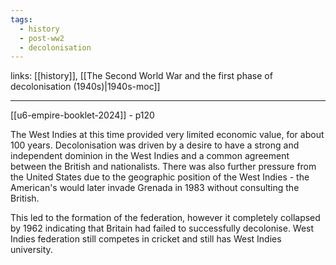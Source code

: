 ```yaml
---
tags:
  - history
  - post-ww2
  - decolonisation
---
```

links: [[history]], [[The Second World War and the first phase of decolonisation (1940s)|1940s-moc]]

***

[[u6-empire-booklet-2024]] - p120

The West Indies at this time provided very limited economic value, for about 100 years. Decolonisation was driven by a desire to have a strong and independent dominion in the West Indies and a common agreement between the British and nationalists. There was also further pressure from the United States due to the geographic position of the West Indies - the American's would later invade Grenada in 1983 without consulting the British. 

This led to the formation of the federation, however it completely collapsed by 1962 indicating that Britain had failed to successfully decolonise. West Indies federation still competes in cricket and still has West Indies university.